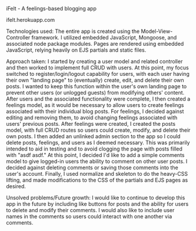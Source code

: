 iFelt - A feelings-based blogging app

ifelt.herokuapp.com

Technologies used: The entire app is created using the Model-View-Controller framework. I utilized embedded JavaScript, 
Mongoose, and associated node package modules.  Pages are rendered using embedded JavaScript, relying heavily on EJS 
partials and static files.

Approach taken: I started by creating a user model and related controller and then worked to implement full CRUD with 
users.  At this point, my focus switched to register/login/logout capability for users, with each user having their own 
"landing page" to (eventually) create, edit, and delete their own posts.  I wanted to keep this function within the user's 
own landing page to prevent other users (or unlogged guests) from modifying others' content.  After users and the associated 
functionality were complete, I then created a feelings model, as it would be necessary to allow users to create feelings 
associated with their individual blog posts.  For feelings, I decided against editing and removing them, to avoid changing 
feelings associated with users' previous posts.  After feelings were created, I created the posts model, with full CRUD 
routes so users could create, modify, and delete their own posts.  I then added an unlinked admin section to the app so 
I could delete posts, feelings, and users as I deemed necessary.  This was primarily intended to aid in testing and to 
avoid clogging the page with posts filled with "asdf asdf."  At this point, I decided I'd like to add a simple comments 
model to give logged-in users the ability to comment on other user posts.  I decided against deleting comments or saving 
those comments into the user's account.  Finally, I used normalize and skeleton to do the heavy-CSS lifting, and made 
modifications to the CSS of the partials and EJS pages as desired.

Unsolved problems/Future growth: I would like to continue to develop this app in the future by including like buttons 
for posts and the ability for users to delete and modify their comments.  I would also like to include user names in 
the comments so users could interact with one another via comments.
